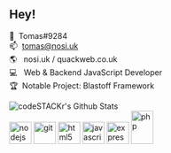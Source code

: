 ## Hey!
💬 ‏‏‎ ‎Tomas#9284<br>
📫 ‏‏‎ ‎tomas@nosi.uk<br>
🌎 ‏‏‎ ‎ nosi.uk / quackweb.co.uk<br>
💻 ‏‏‎ ‎ Web & Backend JavaScript Developer<br>
🏆 ‏‏‎ ‎Notable Project: Blastoff Framework<br>
<html>
<img align="left" alt="codeSTACKr's Github Stats" src="https://github-readme-stats.alee14.vercel.app/api?username=creatort&show_icons=true&hide_border=true" />
<br>

<img src="https://devicons.github.io/devicon/devicon.git/icons/nodejs/nodejs-original-wordmark.svg" alt="nodejs" width="40" height="40"/>
<img src="https://www.vectorlogo.zone/logos/git-scm/git-scm-icon.svg" alt="git" width="40" height="40"/> <img src="https://devicons.github.io/devicon/devicon.git/icons/html5/html5-original-wordmark.svg" alt="html5" width="40" height="40"/>
<img src="https://devicons.github.io/devicon/devicon.git/icons/javascript/javascript-original.svg" alt="javascript" width="40" height="40"/>
<img src="https://devicons.github.io/devicon/devicon.git/icons/express/express-original-wordmark.svg" alt="express" width="40" height="40"/> 
<img src="https://cdn.iconscout.com/icon/free/png-512/php-28-226043.png" alt="php" width="40" height="60"/>  
<br>
</html>
